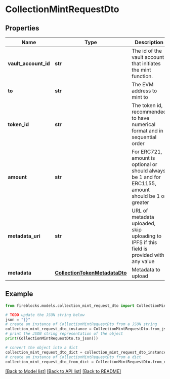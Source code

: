 # CollectionMintRequestDto


## Properties

Name | Type | Description | Notes
------------ | ------------- | ------------- | -------------
**vault_account_id** | **str** | The id of the vault account that initiates the mint function. | 
**to** | **str** | The EVM address to mint to  | 
**token_id** | **str** | The token id, recommended to have numerical format and in sequential order | 
**amount** | **str** | For ERC721, amount is optional or should always be 1 and for ERC1155, amount should be 1 or greater | [optional] 
**metadata_uri** | **str** | URL of metadata uploaded, skip uploading to IPFS if this field is provided with any value | [optional] 
**metadata** | [**CollectionTokenMetadataDto**](CollectionTokenMetadataDto.md) | Metadata to upload | [optional] 

## Example

```python
from fireblocks.models.collection_mint_request_dto import CollectionMintRequestDto

# TODO update the JSON string below
json = "{}"
# create an instance of CollectionMintRequestDto from a JSON string
collection_mint_request_dto_instance = CollectionMintRequestDto.from_json(json)
# print the JSON string representation of the object
print(CollectionMintRequestDto.to_json())

# convert the object into a dict
collection_mint_request_dto_dict = collection_mint_request_dto_instance.to_dict()
# create an instance of CollectionMintRequestDto from a dict
collection_mint_request_dto_from_dict = CollectionMintRequestDto.from_dict(collection_mint_request_dto_dict)
```
[[Back to Model list]](../README.md#documentation-for-models) [[Back to API list]](../README.md#documentation-for-api-endpoints) [[Back to README]](../README.md)


